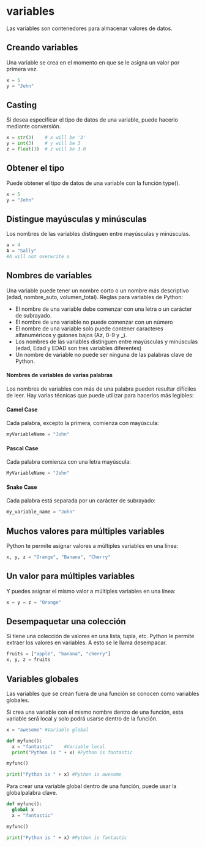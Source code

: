 # variables​​​​

Las variables son contenedores para almacenar valores de datos.

## Creando variables

Una variable se crea en el momento en que se le asigna un valor por primera vez.


```python
x = 5
y = "John"
```

## Casting

Si desea especificar el tipo de datos de una variable, puede hacerlo mediante conversión.

```python
x = str(3)    # x will be '3'
y = int(3)    # y will be 3
z = float(3)  # z will be 3.0
```

## Obtener el tipo
Puede obtener el tipo de datos de una variable con la función type().

```python
x = 5
y = "John"
```

## Distingue mayúsculas y minúsculas

Los nombres de las variables distinguen entre mayúsculas y minúsculas.

```python
a = 4
A = "Sally"
#A will not overwrite a
```

## Nombres de variables

Una variable puede tener un nombre corto o un nombre más descriptivo (edad, nombre_auto, volumen_total). Reglas para variables de Python:

- El nombre de una variable debe comenzar con una letra o un carácter de subrayado.
- El nombre de una variable no puede comenzar con un número
- El nombre de una variable solo puede contener caracteres alfanuméricos y guiones bajos (Az, 0-9 y _).
- Los nombres de las variables distinguen entre mayúsculas y minúsculas (edad, Edad y EDAD son tres variables diferentes)
- Un nombre de variable no puede ser ninguna de las palabras clave de Python.

#### Nombres de variables de varias palabras

Los nombres de variables con más de una palabra pueden resultar difíciles de leer.
Hay varias técnicas que puede utilizar para hacerlos más legibles:

#### Camel Case

Cada palabra, excepto la primera, comienza con mayúscula:

```python
myVariableName = "John"
```

#### Pascal Case

Cada palabra comienza con una letra mayúscula:

```python
MyVariableName = "John"
```

#### Snake Case

Cada palabra está separada por un carácter de subrayado:

```python
my_variable_name = "John"
```

## Muchos valores para múltiples variables

Python te permite asignar valores a múltiples variables en una línea:

```python
x, y, z = "Orange", "Banana", "Cherry"
```

## Un valor para múltiples variables
Y puedes asignar el mismo valor a múltiples variables en una línea:

```python
x = y = z = "Orange"
```

## Desempaquetar una colección

Si tiene una colección de valores en una lista, tupla, etc. Python le permite extraer los valores en variables. A esto se le llama desempacar.

```python
fruits = ["apple", "banana", "cherry"]
x, y, z = fruits
```

## Variables globales
Las variables que se crean fuera de una función se conocen como variables globales.

Si crea una variable con el mismo nombre dentro de una función, esta variable será local y solo podrá usarse dentro de la función. 

```python
x = "awesome" #Variable global

def myfunc():
  x = "fantastic"    #Variable local
  print("Python is " + x) #Python is fantastic

myfunc()

print("Python is " + x) #Python is awesome
```

Para crear una variable global dentro de una función, puede usar la globalpalabra clave.

```python
def myfunc():
  global x
  x = "fantastic"

myfunc()

print("Python is " + x) #Python is fantastic
```